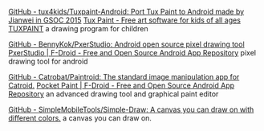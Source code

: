 
[GitHub - tux4kids/Tuxpaint-Android: Port Tux Paint to Android made by Jianwei in GSOC 2015](https://github.com/tux4kids/Tuxpaint-Android)
[Tux Paint - Free art software for kids of all ages](https://tuxpaint.org/)
[TUXPAINT](https://f-droid.org/en/packages/org.tuxpaint/)
a drawing program for children

[GitHub - BennyKok/PxerStudio: Android open source pixel drawing tool](https://github.com/BennyKok/PxerStudio)
[PxerStudio | F-Droid - Free and Open Source Android App Repository](https://f-droid.org/packages/com.benny.pxerstudio/)
pixel drawing tool for android

[GitHub - Catrobat/Paintroid: The standard image manipulation app for Catroid.](https://github.com/Catrobat/Paintroid)
[Pocket Paint | F-Droid - Free and Open Source Android App Repository](https://f-droid.org/packages/org.catrobat.paintroid/)
an advanced drawing tool and graphical paint editor

[GitHub - SimpleMobileTools/Simple-Draw: A canvas you can draw on with different colors.](https://github.com/SimpleMobileTools/Simple-Draw)
a canvas you can draw on.
